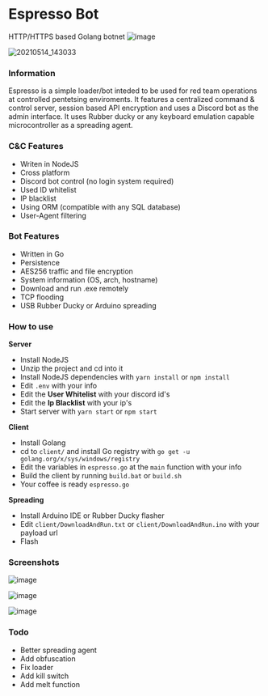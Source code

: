 # Espresso Bot

HTTP/HTTPS based Golang botnet
![image](https://user-images.githubusercontent.com/29873078/118262572-bd23f100-b4bd-11eb-9aed-a5b25bdf4d5b.png)

![20210514_143033](https://user-images.githubusercontent.com/29873078/118265013-47ba1f80-b4c1-11eb-8481-c9d9250c2e23.jpg)

### Information

Espresso is a simple loader/bot inteded to be used for red team operations at controlled pentetsing enviroments. It features a centralized command & control server, session based API encryption and uses a Discord bot as the admin interface. It uses Rubber ducky or any keyboard emulation capable microcontroller as a spreading agent.

### C&C Features

-   Writen in NodeJS
-   Cross platform
-   Discord bot control (no login system required)
-   Used ID whitelist
-   IP blacklist
-   Using ORM (compatible with any SQL database)
-   User-Agent filtering

### Bot Features

-   Written in Go
-   Persistence
-   AES256 traffic and file encryption
-   System information (OS, arch, hostname)
-   Download and run .exe remotely
-   TCP flooding
-   USB Rubber Ducky or Arduino spreading

### How to use

**Server**

-   Install NodeJS
-   Unzip the project and cd into it
-   Install NodeJS dependencies with `yarn install` or `npm install`
-   Edit `.env` with your info
-   Edit the **User Whitelist** with your discord id's
-   Edit the **Ip Blacklist** with your ip's
-   Start server with `yarn start` or `npm start`

**Client**

-   Install Golang
-   cd to `client/` and install Go registry with `go get -u golang.org/x/sys/windows/registry`
-   Edit the variables in `espresso.go` at the `main` function with your info
-   Build the client by running `build.bat` or `build.sh`
-   Your coffee is ready `espresso.go`

**Spreading**

-   Install Arduino IDE or Rubber Ducky flasher
-   Edit `client/DownloadAndRun.txt` or `client/DownloadAndRun.ino` with your payload url
-   Flash

### Screenshots

![image](https://user-images.githubusercontent.com/29873078/118262912-3ae7fc80-b4be-11eb-8b0c-2635b2106b2f.png)

![image](https://user-images.githubusercontent.com/29873078/118263219-a6ca6500-b4be-11eb-9cef-2e88d1c9980f.png)

![image](https://user-images.githubusercontent.com/29873078/118263348-d0838c00-b4be-11eb-863b-a1cc739578d1.png)

### Todo

-   Better spreading agent
-   Add obfuscation
-   Fix loader
-   Add kill switch
-   Add melt function

